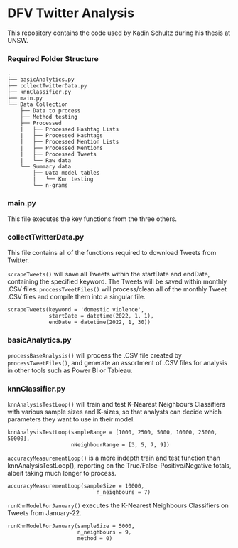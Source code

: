 # DFV Twitter Analysis
This repository contains the code used by Kadin Schultz during his thesis at UNSW.

### Required Folder Structure
```
.
├── basicAnalytics.py
├── collectTwitterData.py
├── knnClassifier.py
├── main.py
└── Data Collection
    ├── Data to process
    ├── Method testing
    ├── Processed
    |   ├── Processed Hashtag Lists
    |   ├── Processed Hashtags
    |   ├── Processed Mention Lists
    |   ├── Processed Mentions
    |   ├── Processed Tweets
    |   └── Raw data
    └── Summary data
        ├── Data model tables
        |   └── Knn testing
        └── n-grams
```

### main.py
This file executes the key functions from the three others.

### collectTwitterData.py
This file contains all of the functions required to download Tweets from Twitter.

```scrapeTweets()``` will save all Tweets within the startDate and endDate, containing the specified keyword. The Tweets will be saved within monthly .CSV files. ```processTweetFiles()``` will process/clean all of the monthly Tweet .CSV files and compile them into a singular file.
```
scrapeTweets(keyword = 'domestic violence',
             startDate = datetime(2022, 1, 1),
             endDate = datetime(2022, 1, 30))
```

### basicAnalytics.py
```processBaseAnalysis()``` will process the .CSV file created by ```processTweetFiles()```, and generate an assortment of .CSV files for analysis in other tools such as Power BI or Tableau.

### knnClassifier.py
```knnAnalysisTestLoop()``` will train and test K-Nearest Neighbours Classifiers with various sample sizes and K-sizes, so that analysts can decide which parameters they want to use in their model.

```
knnAnalysisTestLoop(sampleRange = [1000, 2500, 5000, 10000, 25000, 50000],
                    nNeighbourRange = [3, 5, 7, 9])
```

```accuracyMeasurementLoop()``` is a more indepth train and test function than knnAnalysisTestLoop(), reporting on the True/False-Positive/Negative totals, albeit taking much longer to process.

```
accuracyMeasurementLoop(sampleSize = 10000,
                            n_neighbours = 7)
```

```runKnnModelForJanuary()``` executes the K-Nearest Neighbours Classifiers on Tweets from January-22.

```
runKnnModelForJanuary(sampleSize = 5000,
                      n_neighbours = 9,
                      method = 0)
```

